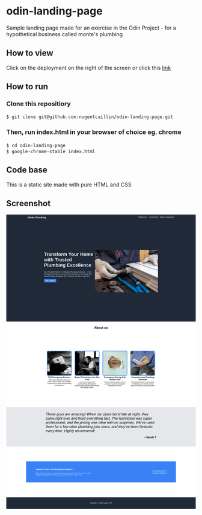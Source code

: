 # odin-landing-page
Sample landing page made for an exercise in the Odin Project - for a hypothetical business called monte's plumbing

## How to view
Click on the deployment on the right of the screen or click this [link](https://nugentcaillin.github.io/odin-landing-page/)
## How to run
### Clone this repositiory
```console
$ git clone git@github.com:nugentcaillin/odin-landing-page.git
```
### Then, run index.html in your browser of choice eg. chrome
```console
$ cd odin-landing-page
$ google-chrome-stable index.html
```
## Code base
This is a static site made with pure HTML and CSS
## Screenshot
![Screenshot of monte's plumbing](./images/screenshot.png)
